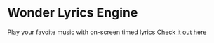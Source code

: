 # Wonder Lyrics Engine

Play your favoite music with on-screen timed lyrics
[Check it out here](https://stargazer39.github.io/)
